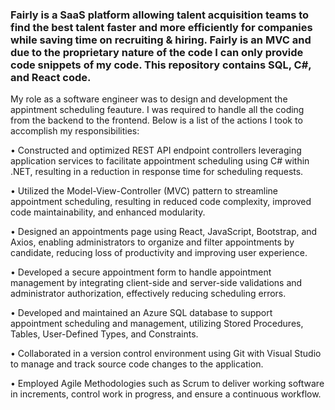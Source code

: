 ### Fairly is a SaaS platform allowing talent acquisition teams to find the best talent faster and more efficiently for companies while saving time on recruiting & hiring. Fairly is an MVC and due to the proprietary nature of the code I can only provide code snippets of my code. This repository contains SQL, C#, and React code.

My role as a software engineer was to design and development the appintment scheduling feauture. I was required to handle all the coding from the backend to the frontend. Below is a list of the actions I took to accomplish my responsibilities:

• Constructed and optimized REST API endpoint controllers leveraging application services to facilitate appointment scheduling using C# within .NET, resulting in a reduction in response time for scheduling requests.

• Utilized the Model-View-Controller (MVC) pattern to streamline appointment scheduling, resulting in reduced code complexity, improved code maintainability, and enhanced modularity.

• Designed an appointments page using React, JavaScript, Bootstrap, and Axios, enabling administrators to organize and filter appointments by candidate, reducing loss of productivity and improving user experience. 

• Developed a secure appointment form to handle appointment management by integrating client-side and server-side validations and administrator authorization, effectively reducing scheduling errors.

• Developed and maintained an Azure SQL database to support appointment scheduling and management, utilizing Stored Procedures, Tables, User-Defined Types, and Constraints.

• Collaborated in a version control environment using Git with Visual Studio to manage and track source code changes to the application.

• Employed Agile Methodologies such as Scrum to deliver working software in increments, control work in progress, and ensure a continuous workflow.

